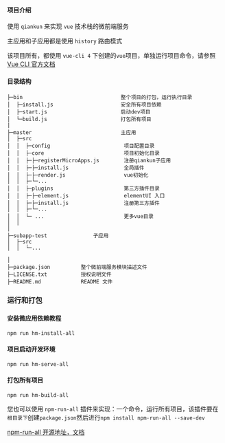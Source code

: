 #### 项目介绍

使用 `qiankun` 来实现 `vue` 技术栈的微前端服务

主应用和子应用都是使用 `history` 路由模式

该项目所有，都使用 `vue-cli 4` 下创建的`vue`项目，单独运行项目命令，请参照 [Vue CLI 官方文档](https://cli.vuejs.org/zh/guide/prototyping.html)

#### 目录结构

```
├─bin                                整个项目的打包，运行执行目录
│  ├─install.js                      安全所有项目依赖
│  ├─start.js                        启动dev项目
│  └─build.js                        打包所有项目
| 
├─master                             主应用
│  ├─src               
│  │  ├─config                        项目配置目录
│  │  ├─core                          项目初始化目录
│  │  ├─├─registerMicroApps.js        注册qiankun子应用
│  │  ├─├─install.js                  全局插件
│  │  ├─├─render.js                   vue初始化
│  │  ├─└─...           
│  │  ├─plugins                       第三方插件目录
│  │  ├─├─element.js                  elementUI 入口
│  │  ├─├─install.js                  注册第三方插件
│  │  ├─└─...            
│  │  └─ ...                          更多vue目录
│  │
│
├─subapp-test               子应用
│  ├─src                    
│  │  └─...                 

│
├─package.json          整个微前端服务模块描述文件
├─LICENSE.txt           授权说明文件
├─README.md             README 文件
```

### 运行和打包

#### 安装微应用依赖教程

 `npm run hm-install-all`

#### 项目启动开发环境

`npm run hm-serve-all`

#### 打包所有项目

`npm run hm-build-all`

您也可以使用 `npm-run-all` 插件来实现：一个命令，运行所有项目，该插件要在`根目录下`创建`package.json`然后进行`npm install npm-run-all --save-dev`

[npm-run-all 开源地址，文档](https://github.com/mysticatea/npm-run-all)